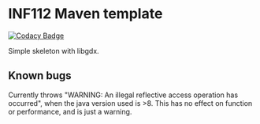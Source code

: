 # INF112 Maven template 

[![Codacy Badge](https://api.codacy.com/project/badge/Grade/951d5a496b54465c95031b39ca22ff48)](https://app.codacy.com/gh/inf112-v20/Fellowship-of-the-INF?utm_source=github.com&utm_medium=referral&utm_content=inf112-v20/Fellowship-of-the-INF&utm_campaign=Badge_Grade_Settings)

Simple skeleton with libgdx. 


## Known bugs
Currently throws "WARNING: An illegal reflective access operation has occurred", 
when the java version used is >8. This has no effect on function or performance, and is just a warning.

